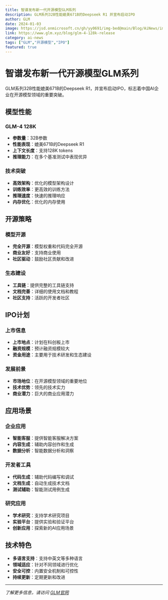 ```yaml
---
title: 智谱发布新一代开源模型GLM系列
description: GLM系列32B性能媲美671B的Deepseek R1 并宣布启动IPO
author: GLM
date: 2024-01-03
image: https://jsd.onmicrosoft.cn/gh/yy0691/img-bed@main/Blog/AiNews/img_v3_02lc_f36c76d5-3388-4a63-9635-abff8b395f4g.jpg
link: https://www.glm.xyz/blog/glm-4-128k-release
category: ai-news
tags: ["GLM","开源模型","IPO"]
featured: true
---
```



# 智谱发布新一代开源模型GLM系列

GLM系列32B性能媲美671B的Deepseek R1，并宣布启动IPO，标志着中国AI企业在开源模型领域的重要突破。

## 模型性能

### GLM-4 128K
- **参数量**：32B参数
- **性能表现**：媲美671B的Deepseek R1
- **上下文长度**：支持128K tokens
- **推理能力**：在多个基准测试中表现优异

### 技术突破
- **高效架构**：优化的模型架构设计
- **训练效率**：更高效的训练方法
- **推理速度**：快速的推理响应
- **内存优化**：优化的内存使用

## 开源策略

### 模型开源
- **完全开源**：模型权重和代码完全开源
- **商业友好**：支持商业使用
- **社区驱动**：鼓励社区贡献和改进

### 生态建设
- **工具链**：提供完整的工具链支持
- **文档完善**：详细的使用文档和教程
- **社区支持**：活跃的开发者社区

## IPO计划

### 上市信息
- **上市地点**：计划在科创板上市
- **融资规模**：预计融资规模较大
- **资金用途**：主要用于技术研发和生态建设

### 发展前景
- **市场地位**：在开源模型领域的重要地位
- **技术优势**：领先的技术实力
- **商业潜力**：巨大的商业应用潜力

## 应用场景

### 企业应用
- **智能客服**：提供智能客服解决方案
- **内容生成**：辅助内容创作和生成
- **数据分析**：智能数据分析和洞察

### 开发者工具
- **代码生成**：辅助代码编写和调试
- **文档生成**：自动生成技术文档
- **测试辅助**：智能测试用例生成

### 研究应用
- **学术研究**：支持学术研究项目
- **实验平台**：提供实验和验证平台
- **创新应用**：探索新的AI应用场景

## 技术特色

- **多语言支持**：支持中英文等多种语言
- **领域适应**：针对不同领域进行优化
- **安全可控**：内置安全机制和可控性
- **持续更新**：定期更新和改进

---

*了解更多信息，请访问 [GLM官网](https://www.glm.xyz/blog/glm-4-128k-release)*